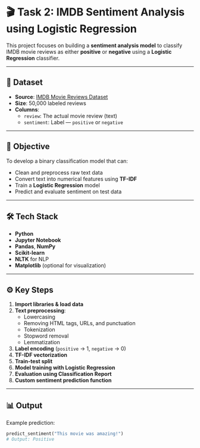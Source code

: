 # 🎬 Task 2: IMDB Sentiment Analysis using Logistic Regression

This project focuses on building a **sentiment analysis model** to classify IMDB movie reviews as either **positive** or **negative** using a **Logistic Regression** classifier.

---

## 📁 Dataset

- **Source**: [IMDB Movie Reviews Dataset](https://www.kaggle.com/datasets/lakshmi25npathi/imdb-dataset-of-50k-movie-reviews)
- **Size**: 50,000 labeled reviews
- **Columns**:
  - `review`: The actual movie review (text)
  - `sentiment`: Label — `positive` or `negative`

---

## 🧠 Objective

To develop a binary classification model that can:
- Clean and preprocess raw text data
- Convert text into numerical features using **TF-IDF**
- Train a **Logistic Regression** model
- Predict and evaluate sentiment on test data

---

## 🛠️ Tech Stack

- **Python**
- **Jupyter Notebook**
- **Pandas**, **NumPy**
- **Scikit-learn**
- **NLTK** for NLP
- **Matplotlib** (optional for visualization)

---

## ⚙️ Key Steps

1. **Import libraries & load data**
2. **Text preprocessing**:
   - Lowercasing
   - Removing HTML tags, URLs, and punctuation
   - Tokenization
   - Stopword removal
   - Lemmatization
3. **Label encoding** (`positive` → 1, `negative` → 0)
4. **TF-IDF vectorization**
5. **Train-test split**
6. **Model training with Logistic Regression**
7. **Evaluation using Classification Report**
8. **Custom sentiment prediction function**

---

## 📊 Output

Example prediction:
```python
predict_sentiment("This movie was amazing!")
# Output: Positive
